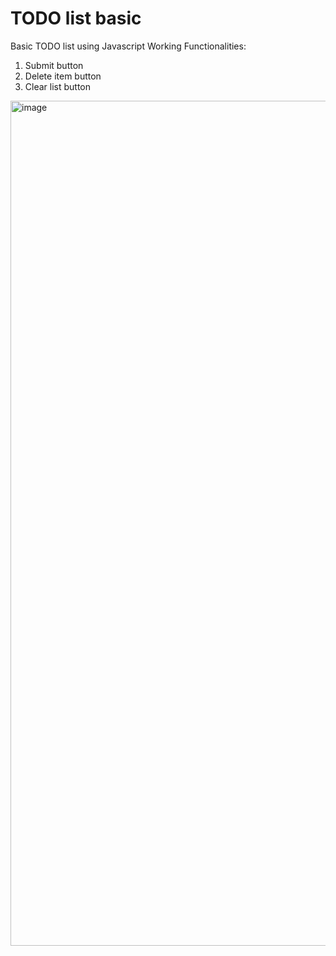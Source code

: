 # TODO list basic
 Basic TODO list using Javascript
 Working Functionalities:
 1. Submit button
 2. Delete item button
 3. Clear list button
<img width="1352" alt="image" src="https://github.com/shail611/TODO-list-basic/assets/85347670/530e126a-b6aa-4375-aa68-94d40dcc0c81">
